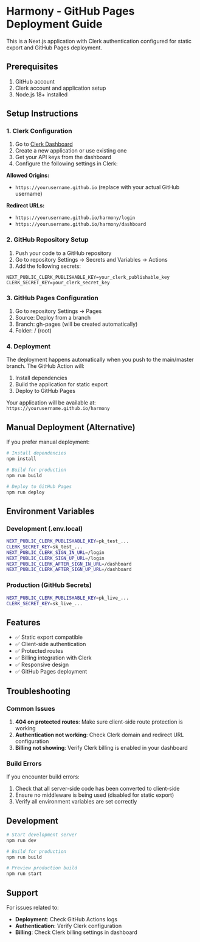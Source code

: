 # Harmony - GitHub Pages Deployment Guide

This is a Next.js application with Clerk authentication configured for static export and GitHub Pages deployment.

## Prerequisites

1. GitHub account
2. Clerk account and application setup
3. Node.js 18+ installed

## Setup Instructions

### 1. Clerk Configuration

1. Go to [Clerk Dashboard](https://dashboard.clerk.com)
2. Create a new application or use existing one
3. Get your API keys from the dashboard
4. Configure the following settings in Clerk:

**Allowed Origins:**
- `https://yourusername.github.io` (replace with your actual GitHub username)

**Redirect URLs:**
- `https://yourusername.github.io/harmony/login`
- `https://yourusername.github.io/harmony/dashboard`

### 2. GitHub Repository Setup

1. Push your code to a GitHub repository
2. Go to repository Settings → Secrets and Variables → Actions
3. Add the following secrets:

```
NEXT_PUBLIC_CLERK_PUBLISHABLE_KEY=your_clerk_publishable_key
CLERK_SECRET_KEY=your_clerk_secret_key
```

### 3. GitHub Pages Configuration

1. Go to repository Settings → Pages
2. Source: Deploy from a branch
3. Branch: gh-pages (will be created automatically)
4. Folder: / (root)

### 4. Deployment

The deployment happens automatically when you push to the main/master branch. The GitHub Action will:

1. Install dependencies
2. Build the application for static export
3. Deploy to GitHub Pages

Your application will be available at: `https://yourusername.github.io/harmony`

## Manual Deployment (Alternative)

If you prefer manual deployment:

```bash
# Install dependencies
npm install

# Build for production
npm run build

# Deploy to GitHub Pages
npm run deploy
```

## Environment Variables

### Development (.env.local)
```bash
NEXT_PUBLIC_CLERK_PUBLISHABLE_KEY=pk_test_...
CLERK_SECRET_KEY=sk_test_...
NEXT_PUBLIC_CLERK_SIGN_IN_URL=/login
NEXT_PUBLIC_CLERK_SIGN_UP_URL=/login
NEXT_PUBLIC_CLERK_AFTER_SIGN_IN_URL=/dashboard
NEXT_PUBLIC_CLERK_AFTER_SIGN_UP_URL=/dashboard
```

### Production (GitHub Secrets)
```bash
NEXT_PUBLIC_CLERK_PUBLISHABLE_KEY=pk_live_...
CLERK_SECRET_KEY=sk_live_...
```

## Features

- ✅ Static export compatible
- ✅ Client-side authentication
- ✅ Protected routes
- ✅ Billing integration with Clerk
- ✅ Responsive design
- ✅ GitHub Pages deployment

## Troubleshooting

### Common Issues

1. **404 on protected routes**: Make sure client-side route protection is working
2. **Authentication not working**: Check Clerk domain and redirect URL configuration
3. **Billing not showing**: Verify Clerk billing is enabled in your dashboard

### Build Errors

If you encounter build errors:

1. Check that all server-side code has been converted to client-side
2. Ensure no middleware is being used (disabled for static export)
3. Verify all environment variables are set correctly

## Development

```bash
# Start development server
npm run dev

# Build for production
npm run build

# Preview production build
npm run start
```

## Support

For issues related to:
- **Deployment**: Check GitHub Actions logs
- **Authentication**: Verify Clerk configuration
- **Billing**: Check Clerk billing settings in dashboard
